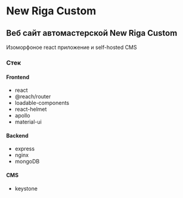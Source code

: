 # New Riga Custom

## Веб сайт автомастерской New Riga Custom

Изоморфоное react приложение и self-hosted CMS

### Стек

#### Frontend

- react
- @reach/router
- loadable-components
- react-helmet
- apollo
- material-ui


#### Backend

- express
- nginx
- mongoDB

#### CMS

- keystone





  





